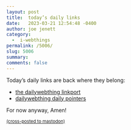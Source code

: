 ```yaml
---
layout: post
title:  today’s daily links
date:   2023-03-21 12:54:48 -0400
author: joe jenett
category:
  -  i-webthings
permalink: /5006/
slug: 5006
summary: 
comments: false
---
```

<p>Today’s daily links are back where they belong:</p>
<ul>
<li><a href="https://dwt-archives.joejenett.com/">the dailywebthing linkport</a></li>
<li><a href="https://dwt-archives.joejenett.com/category/pointers/">dailywebthing daily pointers</a></li>
</ul>
<p>For now anyway, Amen!</p>



<a href="https://brid.gy/publish/mastodon"><small>(cross-posted to mastodon)</small></a>